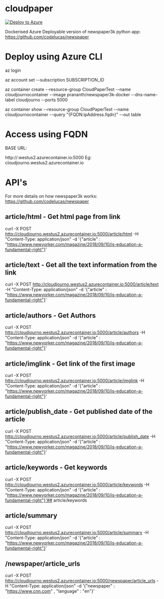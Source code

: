 # cloudpaper
[![Deploy to Azure](http://azuredeploy.net/deploybutton.png)](https://azuredeploy.net/)

Dockerised Azure Deployable version of newspaper3k python app: https://github.com/codelucas/newspaper 

# Deploy using Azure CLI

az login

az account set --subscription SUBSCRIPTION_ID

az container create --resource-group CloudPaperTest --name cloudjournocontainer --image prananth/newspaper3k-docker --dns-name-label cloudjourno --ports 5000

az container show --resource-group CloudPaperTest --name cloudjournocontainer --query "{FQDN:ipAddress.fqdn}" --out table

# Access using FQDN

BASE URL: 

http://<dnsname>:westus2.azurecontainer.io:5000
Eg: cloudjourno.westus2.azurecontainer.io 

# API's

For more details on how newspaper3k works: https://github.com/codelucas/newspaper

## article/html -  Get html page from link

curl -X POST http://cloudjourno.westus2.azurecontainer.io:5000/article/html -H "Content-Type: application/json" 
-d '{"article" : "https://www.newyorker.com/magazine/2018/09/10/is-education-a-fundamental-right"}'

## article/text - Get all the text information from the link

curl -X POST http://cloudjourno.westus2.azurecontainer.io:5000/article/text -H "Content-Type: application/json" 
-d '{"article" : "https://www.newyorker.com/magazine/2018/09/10/is-education-a-fundamental-right"}'

## article/authors - Get Authors

curl -X POST http://cloudjourno.westus2.azurecontainer.io:5000/article/authors -H "Content-Type: application/json" 
-d '{"article" : "https://www.newyorker.com/magazine/2018/09/10/is-education-a-fundamental-right"}'

## article/imglink - Get link of the first image

curl -X POST http://cloudjourno.westus2.azurecontainer.io:5000/article/imglink -H "Content-Type: application/json" 
-d '{"article" : "https://www.newyorker.com/magazine/2018/09/10/is-education-a-fundamental-right"}'

## article/publish_date - Get published date of the article

curl -X POST http://cloudjourno.westus2.azurecontainer.io:5000/article/publish_date -H "Content-Type: application/json" 
-d '{"article" : "https://www.newyorker.com/magazine/2018/09/10/is-education-a-fundamental-right"}'

## article/keywords - Get keywords

curl -X POST http://cloudjourno.westus2.azurecontainer.io:5000/article/keywords -H "Content-Type: application/json" 
-d '{"article" : "https://www.newyorker.com/magazine/2018/09/10/is-education-a-fundamental-right"}'## article/keywords

## article/summary

curl -X POST http://cloudjourno.westus2.azurecontainer.io:5000/article/summary -H "Content-Type: application/json" 
-d '{"article" : "https://www.newyorker.com/magazine/2018/09/10/is-education-a-fundamental-right"}'

## /newspaper/article_urls

curl -X POST http://cloudjourno.westus2.azurecontainer.io:5000/newspaper/article_urls -H "Content-Type: application/json" 
-d '{"newspaper" : "https://www.cnn.com" , "language" : "en"}'